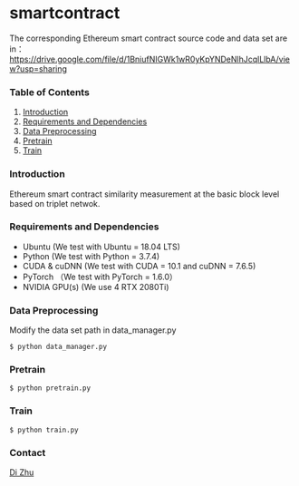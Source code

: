 # smartcontract

The corresponding Ethereum smart contract source code and data set are in：https://drive.google.com/file/d/1BniufNIGWk1wR0yKpYNDeNlhJcqlLlbA/view?usp=sharing
### Table of Contents
1. [Introduction](#introduction)
2. [Requirements and Dependencies](#requirements-and-dependencies)
3. [Data Preprocessing](#data_preprocessing)
4. [Pretrain](#pretrain)
5. [Train](#prain) 

### Introduction
Ethereum smart contract similarity measurement at the basic block level based on triplet netwok.

### Requirements and Dependencies
- Ubuntu (We test with Ubuntu = 18.04 LTS)
- Python (We test with Python = 3.7.4)
- CUDA & cuDNN (We test with CUDA = 10.1 and cuDNN = 7.6.5)
- PyTorch （We test with PyTorch = 1.6.0）
- NVIDIA GPU(s) (We use 4 RTX 2080Ti)



### Data Preprocessing
Modify the data set path in data_manager.py


```
$ python data_manager.py
```

### Pretrain

```
$ python pretrain.py
```

### Train

```
$ python train.py
```

### Contact
[Di Zhu](mailto:245563617@qq.com)

